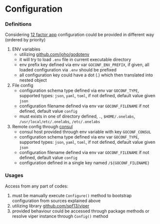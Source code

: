 # Configuration

### Definitions

Considering [12 factor app](https://12factor.net/) configuration could be provided in different way (ordered by priority)

1. ENV variables
    - utilizing [github.com/joho/godotenv](https://github.com/joho/godotenv)
    - it will try to load `.env` file in current executable directory
    - env prefix key defined via env var `GOCONF_ENV_PREFIX`, if given, all loaded configuration via `.env` should be prefixed
    - all configuration key could have a dot (.) which then translated into nested object
2. File config
    - configuration schema type defined via env var `GOCONF_TYPE`, supported types: `json`, `yaml`, `toml`, if not defined, default value given `json`
    - configuration filename defined via env var `GOCONF_FILENAME` if not defined, default value `config`
    - must exists in one of directory defined, `.`, `$HOME/.onelabs`, `/usr/local/etc/.onelabs`, `/etc/.onelabs`
3. Remote config through [consul](https://www.consul.io/)
    - consul host provided through env variable with key `GOCONF_CONSUL`
    - configuration schema type defined via env var `GOCONF_TYPE`, supported types: `json`, `yaml`, `toml`, if not defined, default value given `json`
    - configuration filename defined via env var `GOCONF_FILENAME` if not defined, default value `config`
    - configuration defined in a single key named `/${GOCONF_FILENAME}`

### Usages
    
Access from any part of codes:

1. must be manually execute `Configure()` method to bootstrap configuration from sources explained above
2. utilizing library [github.com/spf13/viper](https://github.com/spf13/viper) 
3. provided behaviour could be accessed through package methods or resolve viper instance through `Config()` method
